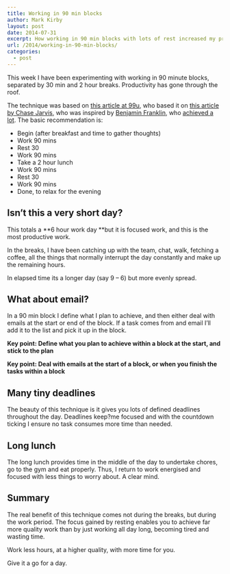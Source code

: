 ```yaml
---
title: Working in 90 min blocks
author: Mark Kirby
layout: post
date: 2014-07-31
excerpt: How working in 90 min blocks with lots of rest increased my productivity
url: /2014/working-in-90-min-blocks/
categories:
  - post
---
```

This week I have been experimenting with working in 90 minute blocks, separated by 30 min and 2 hour breaks. Productivity has gone through the roof.

The technique was based on [this article at 99u][1], who based it on [this article by Chase Jarvis][2], who was inspired by [Benjamin Franklin][3], who [achieved a lot][4]. The basic recommendation is:

  * Begin (after breakfast and time to gather thoughts)
  * Work 90 mins
  * Rest 30
  * Work 90 mins
  * Take a 2 hour lunch
  * Work 90 mins
  * Rest 30
  * Work 90 mins
  * Done, to relax for the evening

## Isn&#8217;t this a very short day?

This totals a **6 hour work day **but it is focused work, and this is the most productive work.

In the breaks, I have been catching up with the team, chat, walk, fetching a coffee, all the things that normally interrupt the day constantly and make up the remaining hours.

In elapsed time its a longer day (say 9 &#8211; 6) but more evenly spread.

## What about email?

In a 90 min block I define what I plan to achieve, and then either deal with emails at the start or end of the block. If a task comes from and email I&#8217;ll add it to the list and pick it up in the block.

**Key point: Define what you plan to achieve within a block at the start, and stick to the plan**

**Key point: Deal with emails at the start of a block, or when you finish the tasks within a block**

## Many tiny deadlines

The beauty of this technique is it gives you lots of defined deadlines throughout the day. Deadlines keep?me focused and with the countdown ticking I ensure no task consumes more time than needed.

## Long lunch

The long lunch provides time in the middle of the day to undertake chores, go to the gym and eat properly. Thus, I return to work energised and focused with less things to worry about. A clear mind.

## Summary

The real benefit of this technique comes not during the breaks, but during the work period. The focus gained by resting enables you to achieve far more quality work than by just working all day long, becoming tired and wasting time.

Work less hours, at a higher quality, with more time for you.

Give it a go for a day.

 [1]: http://99u.com/workbook/29205/get-more-from-your-day-by-using-90-minute-blocks
 [2]: http://blog.chasejarvis.com/blog/2013/03/do-less-do-more-the-art-of-being-creative-productive/
 [3]: http://blog.chasejarvis.com/blog/wp-content/uploads/2013/03/ChaseJarvis_BrainPickings_benfranklindaily.jpg
 [4]: http://www.ben1776.com/Accomplishments.htm